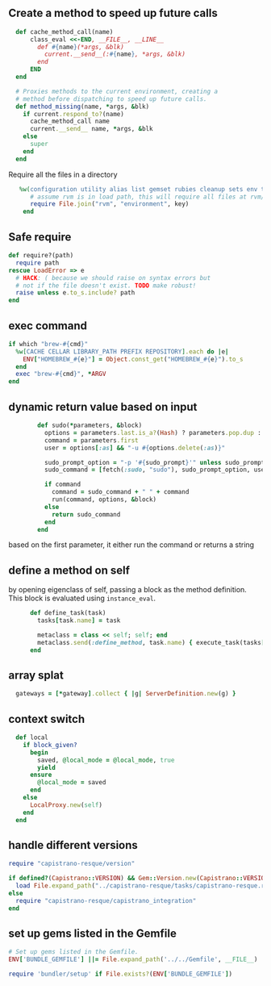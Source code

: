 Create a method to speed up future calls
---
```ruby
  def cache_method_call(name)
      class_eval <<-END, __FILE__, __LINE__
        def #{name}(*args, &blk)
          current.__send__(:#{name}, *args, &blk)
        end
      END
  end

  # Proxies methods to the current environment, creating a
  # method before dispatching to speed up future calls.
  def method_missing(name, *args, &blk)
    if current.respond_to?(name)
      cache_method_call name
      current.__send__ name, *args, &blk
    else
      super
    end
  end
```
Require all the files in a directory
```ruby
   %w(configuration utility alias list gemset rubies cleanup sets env tools info wrapper).each do |key|
      # assume rvm is in load path, this will require all files at rvm/environment/*
      require File.join("rvm", "environment", key)
    end
```
Safe require
---
```ruby
def require?(path)
  require path
rescue LoadError => e
  # HACK: ( because we should raise on syntax errors but
  # not if the file doesn't exist. TODO make robust!
  raise unless e.to_s.include? path
end
```
exec command
---
```ruby
if which "brew-#{cmd}"
  %w[CACHE CELLAR LIBRARY_PATH PREFIX REPOSITORY].each do |e|
    ENV["HOMEBREW_#{e}"] = Object.const_get("HOMEBREW_#{e}").to_s
  end
  exec "brew-#{cmd}", *ARGV
end
```
dynamic return value based on input
---
```ruby
        def sudo(*parameters, &block)
          options = parameters.last.is_a?(Hash) ? parameters.pop.dup : {}
          command = parameters.first
          user = options[:as] && "-u #{options.delete(:as)}"

          sudo_prompt_option = "-p '#{sudo_prompt}'" unless sudo_prompt.empty?
          sudo_command = [fetch(:sudo, "sudo"), sudo_prompt_option, user].compact.join(" ")

          if command
            command = sudo_command + " " + command
            run(command, options, &block)
          else
            return sudo_command
          end
        end
```
based on the first parameter, it either run the command or returns a string

define a method on self 
---
by opening eigenclass of self, passing a block as the method definition. This block is evaluated using `instance_eval`. 
```ruby
      def define_task(task)
        tasks[task.name] = task

        metaclass = class << self; self; end
        metaclass.send(:define_method, task.name) { execute_task(tasks[task.name]) }
      end
```
array splat
---
```ruby
  gateways = [*gateway].collect { |g| ServerDefinition.new(g) }
```

context switch
---
```ruby
  def local
    if block_given?
      begin
        saved, @local_mode = @local_mode, true
        yield
      ensure
        @local_mode = saved
      end
    else
      LocalProxy.new(self)
    end
  end
```
handle different versions 
---
```ruby
require "capistrano-resque/version"

if defined?(Capistrano::VERSION) && Gem::Version.new(Capistrano::VERSION).release >= Gem::Version.new("3.0.0")
  load File.expand_path("../capistrano-resque/tasks/capistrano-resque.rake", __FILE__)
else
  require "capistrano-resque/capistrano_integration"
end
```
set up gems listed in the Gemfile
---
```ruby
# Set up gems listed in the Gemfile.
ENV['BUNDLE_GEMFILE'] ||= File.expand_path('../../Gemfile', __FILE__)

require 'bundler/setup' if File.exists?(ENV['BUNDLE_GEMFILE'])
```

